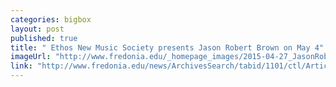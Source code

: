 ```yaml
---
categories: bigbox
layout: post
published: true
title: " Ethos New Music Society presents Jason Robert Brown on May 4"
imageUrl: "http://www.fredonia.edu/_homepage_images/2015-04-27_JasonRobertBrown.jpg"
link: "http://www.fredonia.edu/news/ArchivesSearch/tabid/1101/ctl/ArticleView/mid/1878/articleId/5360/Ethos_New_Music_Society_presents_Jason_Robert_Brown.aspx"
---
```



